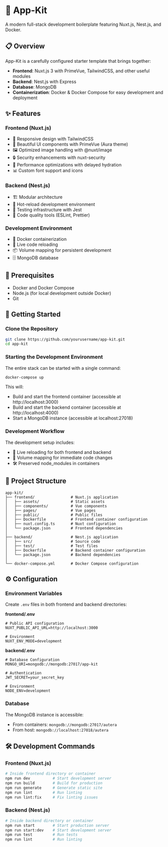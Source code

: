 # 🚀 App-Kit

A modern full-stack development boilerplate featuring Nuxt.js, Nest.js, and Docker.

## 📋 Overview

App-Kit is a carefully configured starter template that brings together:

- **Frontend**: Nuxt.js 3 with PrimeVue, TailwindCSS, and other useful modules
- **Backend**: Nest.js with Express
- **Database**: MongoDB
- **Containerization**: Docker & Docker Compose for easy development and deployment

## ✨ Features

### Frontend (Nuxt.js)
- 📱 Responsive design with TailwindCSS
- 🎨 Beautiful UI components with PrimeVue (Aura theme)
- 🖼️ Optimized image handling with @nuxt/image
- 🔒 Security enhancements with nuxt-security
- 🚀 Performance optimizations with delayed hydration
- 📊 Custom font support and icons

### Backend (Nest.js)
- 🏗️ Modular architecture
- 🔄 Hot-reload development environment
- 🧪 Testing infrastructure with Jest
- 📝 Code quality tools (ESLint, Prettier)

### Development Environment
- 🐳 Docker containerization
- 🔄 Live code reloading
- 📦 Volume mapping for persistent development
- 🗄️ MongoDB database

## 🔧 Prerequisites

- Docker and Docker Compose
- Node.js (for local development outside Docker)
- Git

## 🚀 Getting Started

### Clone the Repository

```bash
git clone https://github.com/yourusername/app-kit.git
cd app-kit
```

### Starting the Development Environment

The entire stack can be started with a single command:

```bash
docker-compose up
```

This will:
- Build and start the frontend container (accessible at http://localhost:3000)
- Build and start the backend container (accessible at http://localhost:4000)
- Start a MongoDB instance (accessible at localhost:27018)

### Development Workflow

The development setup includes:
- 🔄 Live reloading for both frontend and backend
- 🔗 Volume mapping for immediate code changes
- 🛠️ Preserved node_modules in containers

## 📁 Project Structure

```
app-kit/
├── frontend/                # Nuxt.js application
│   ├── assets/              # Static assets
│   ├── components/          # Vue components
│   ├── pages/               # Vue pages
│   ├── public/              # Public files
│   ├── Dockerfile           # Frontend container configuration
│   ├── nuxt.config.ts       # Nuxt configuration
│   └── package.json         # Frontend dependencies
│
├── backend/                 # Nest.js application
│   ├── src/                 # Source code
│   ├── test/                # Test files
│   ├── Dockerfile           # Backend container configuration
│   └── package.json         # Backend dependencies
│
└── docker-compose.yml       # Docker Compose configuration
```

## ⚙️ Configuration

### Environment Variables

Create `.env` files in both frontend and backend directories:

**frontend/.env**
```
# Public API configuration
NUXT_PUBLIC_API_URL=http://localhost:3000

# Environment
NUXT_ENV_MODE=development
```

**backend/.env**
```
# Database Configuration
MONGO_URI=mongodb://mongodb:27017/app-kit

# Authentication
JWT_SECRET=your_secret_key

# Environment
NODE_ENV=development
```

### Database

The MongoDB instance is accessible:
- From containers: `mongodb://mongodb:27017/autera`
- From host: `mongodb://localhost:27018/autera`

## 🛠️ Development Commands

### Frontend (Nuxt.js)

```bash
# Inside frontend directory or container
npm run dev          # Start development server
npm run build        # Build for production
npm run generate     # Generate static site
npm run lint         # Run linting
npm run lint:fix     # Fix linting issues
```

### Backend (Nest.js)

```bash
# Inside backend directory or container
npm run start        # Start production server
npm run start:dev    # Start development server
npm run test         # Run tests
npm run lint         # Run linting
```